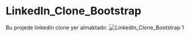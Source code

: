 # LinkedIn_Clone_Bootstrap
Bu projede linkedin clone yer almaktadır.
![LinkedIn_Clone_Bootstrap 1](https://user-images.githubusercontent.com/36553214/171154351-f9a3b9b0-c5a3-4b5d-9219-2513df4867ef.png)
